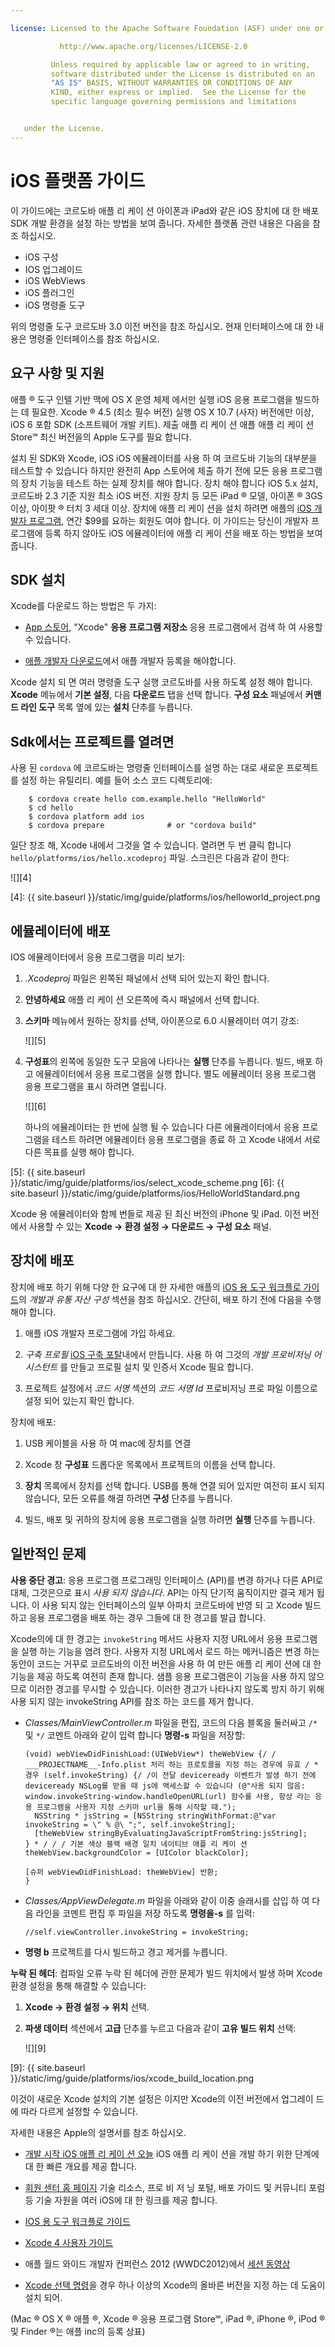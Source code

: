 ```yaml
---

license: Licensed to the Apache Software Foundation (ASF) under one or more contributor license agreements. See the NOTICE file distributed with this work for additional information regarding copyright ownership. The ASF licenses this file to you under the Apache License, Version 2.0 (the "License"); you may not use this file except in compliance with the License. You may obtain a copy of the License at

           http://www.apache.org/licenses/LICENSE-2.0

         Unless required by applicable law or agreed to in writing,
         software distributed under the License is distributed on an
         "AS IS" BASIS, WITHOUT WARRANTIES OR CONDITIONS OF ANY
         KIND, either express or implied.  See the License for the
         specific language governing permissions and limitations


   under the License.
---
```


# iOS 플랫폼 가이드

이 가이드에는 코르도바 애플 리 케이 션 아이폰과 iPad와 같은 iOS 장치에 대 한 배포 SDK 개발 환경을 설정 하는 방법을 보여 줍니다. 자세한 플랫폼 관련 내용은 다음을 참조 하십시오.

*   iOS 구성
*   IOS 업그레이드
*   iOS WebViews
*   iOS 플러그인
*   iOS 명령줄 도구

위의 명령줄 도구 코르도바 3.0 이전 버전을 참조 하십시오. 현재 인터페이스에 대 한 내용은 명령줄 인터페이스를 참조 하십시오.

## 요구 사항 및 지원

애플 ® 도구 인텔 기반 맥에 OS X 운영 체제 에서만 실행 iOS 응용 프로그램을 빌드하는 데 필요한. Xcode ® 4.5 (최소 필수 버전) 실행 OS X 10.7 (사자) 버전에만 이상, iOS 6 포함 SDK (소프트웨어 개발 키트). 제출 애플 리 케이 션 애플 애플 리 케이 션 Store℠ 최신 버전을의 Apple 도구를 필요 합니다.

설치 된 SDK와 Xcode, iOS iOS 에뮬레이터를 사용 하 여 코르도바 기능의 대부분을 테스트할 수 있습니다 하지만 완전히 App 스토어에 제출 하기 전에 모든 응용 프로그램의 장치 기능을 테스트 하는 실제 장치를 해야 합니다. 장치 해야 합니다 iOS 5.x 설치, 코르도바 2.3 기준 지원 최소 iOS 버전. 지원 장치 등 모든 iPad ® 모델, 아이폰 ® 3GS 이상, 아이팟 ® 터치 3 세대 이상. 장치에 애플 리 케이 션을 설치 하려면 애플의 [iOS 개발자 프로그램][1], 연간 $99를 요하는 회원도 여야 합니다. 이 가이드는 당신이 개발자 프로그램에 등록 하지 않아도 iOS 에뮬레이터에 애플 리 케이 션을 배포 하는 방법을 보여 줍니다.

 [1]: https://developer.apple.com/programs/ios/

## SDK 설치

Xcode를 다운로드 하는 방법은 두 가지:

*   [App 스토어][2], "Xcode" **응용 프로그램 저장소** 응용 프로그램에서 검색 하 여 사용할 수 있습니다.

*   [애플 개발자 다운로드][3]에서 애플 개발자 등록을 해야합니다.

 [2]: https://itunes.apple.com/us/app/xcode/id497799835?mt=12
 [3]: https://developer.apple.com/downloads/index.action

Xcode 설치 되 면 여러 명령줄 도구 실행 코르도바를 사용 하도록 설정 해야 합니다. **Xcode** 메뉴에서 **기본 설정**, 다음 **다운로드** 탭을 선택 합니다. **구성 요소** 패널에서 **커맨드 라인 도구** 목록 옆에 있는 **설치** 단추를 누릅니다.

## Sdk에서는 프로젝트를 열려면

사용 된 `cordova` 에 코르도바는 명령줄 인터페이스를 설명 하는 대로 새로운 프로젝트를 설정 하는 유틸리티. 예를 들어 소스 코드 디렉토리에:

        $ cordova create hello com.example.hello "HelloWorld"
        $ cd hello
        $ cordova platform add ios
        $ cordova prepare              # or "cordova build"


일단 창조 해, Xcode 내에서 그것을 열 수 있습니다. 열려면 두 번 클릭 합니다 `hello/platforms/ios/hello.xcodeproj` 파일. 스크린은 다음과 같이 한다:

![][4]

 [4]: {{ site.baseurl }}/static/img/guide/platforms/ios/helloworld_project.png

## 에뮬레이터에 배포

IOS 에뮬레이터에서 응용 프로그램을 미리 보기:

1.  *.Xcodeproj* 파일은 왼쪽된 패널에서 선택 되어 있는지 확인 합니다.

2.  **안녕하세요** 애플 리 케이 션 오른쪽에 즉시 패널에서 선택 합니다.

3.  **스키마** 메뉴에서 원하는 장치를 선택, 아이폰으로 6.0 시뮬레이터 여기 강조:

    ![][5]

4.  **구성표**의 왼쪽에 동일한 도구 모음에 나타나는 **실행** 단추를 누릅니다. 빌드, 배포 하 고 에뮬레이터에서 응용 프로그램을 실행 합니다. 별도 에뮬레이터 응용 프로그램 응용 프로그램을 표시 하려면 열립니다.

    ![][6]

    하나의 에뮬레이터는 한 번에 실행 될 수 있습니다 다른 에뮬레이터에서 응용 프로그램을 테스트 하려면 에뮬레이터 응용 프로그램을 종료 하 고 Xcode 내에서 서로 다른 목표를 실행 해야 합니다.

 [5]: {{ site.baseurl }}/static/img/guide/platforms/ios/select_xcode_scheme.png
 [6]: {{ site.baseurl }}/static/img/guide/platforms/ios/HelloWorldStandard.png

Xcode 용 에뮬레이터와 함께 번들로 제공 된 최신 버전의 iPhone 및 iPad. 이전 버전에서 사용할 수 있는 **Xcode → 환경 설정 → 다운로드 → 구성 요소** 패널.

## 장치에 배포

장치에 배포 하기 위해 다양 한 요구에 대 한 자세한 애플의 [iOS 용 도구 워크플로 가이드][7]의 *개발과 유통 자산 구성* 섹션을 참조 하십시오. 간단히, 배포 하기 전에 다음을 수행 해야 합니다.

 [7]: http://developer.apple.com/library/ios/#documentation/Xcode/Conceptual/ios_development_workflow/00-About_the_iOS_Application_Development_Workflow/introduction.html#//apple_ref/doc/uid/TP40007959

1.  애플 iOS 개발자 프로그램에 가입 하세요.

2.  *구축 프로필* [iOS 구축 포탈][8]내에서 만듭니다. 사용 하 여 그것의 *개발 프로비저닝 어시스턴트* 를 만들고 프로필 설치 및 인증서 Xcode 필요 합니다.

3.  프로젝트 설정에서 *코드 서명* 섹션의 *코드 서명 Id* 프로비저닝 프로 파일 이름으로 설정 되어 있는지 확인 합니다.

 [8]: https://developer.apple.com/ios/manage/overview/index.action

장치에 배포:

1.  USB 케이블을 사용 하 여 mac에 장치를 연결

2.  Xcode 창 **구성표** 드롭다운 목록에서 프로젝트의 이름을 선택 합니다.

3.  **장치** 목록에서 장치를 선택 합니다. USB를 통해 연결 되어 있지만 여전히 표시 되지 않습니다, 모든 오류를 해결 하려면 **구성** 단추를 누릅니다.

4.  빌드, 배포 및 귀하의 장치에 응용 프로그램을 실행 하려면 **실행** 단추를 누릅니다.

## 일반적인 문제

**사용 중단 경고**: 응용 프로그램 프로그래밍 인터페이스 (API)를 변경 하거나 다른 API로 대체, 그것은으로 표시 *사용 되지 않습니다*. API는 아직 단기적 움직이지만 결국 제거 됩니다. 이 사용 되지 않는 인터페이스의 일부 아파치 코르도바에 반영 되 고 Xcode 빌드하고 응용 프로그램을 배포 하는 경우 그들에 대 한 경고를 발급 합니다.

Xcode의에 대 한 경고는 `invokeString` 메서드 사용자 지정 URL에서 응용 프로그램을 실행 하는 기능을 염려 한다. 사용자 지정 URL에서 로드 하는 메커니즘은 변경 하는 동안이 코드는 거꾸로 코르도바의 이전 버전을 사용 하 여 만든 애플 리 케이 션에 대 한 기능을 제공 하도록 여전히 존재 합니다. 샘플 응용 프로그램은이 기능을 사용 하지 않으므로 이러한 경고를 무시할 수 있습니다. 이러한 경고가 나타나지 않도록 방지 하기 위해 사용 되지 않는 invokeString API를 참조 하는 코드를 제거 합니다.

*   *Classes/MainViewController.m* 파일을 편집, 코드의 다음 블록을 둘러싸고 `/*` 및 `*/` 코멘트 아래와 같이 입력 합니다 **명령-s** 파일을 저장할:

        (void) webViewDidFinishLoad:(UIWebView*) theWebView {/ / ___PROJECTNAME__-Info.plist 처리 하는 프로토콜을 지정 하는 경우에 유효 / * 경우 (self.invokeString) {/ /이 전달 deviceready 이벤트가 발생 하기 전에 deviceready NSLog를 받을 때 js에 액세스할 수 있습니다 (@"사용 되지 않음: window.invokeString-window.handleOpenURL(url) 함수를 사용, 항상 라는 응용 프로그램을 사용자 지정 스키마 url을 통해 시작할 때.");
          NSString * jsString = [NSString stringWithFormat:@"var invokeString = \" % @\ ";", self.invokeString];
          [theWebView stringByEvaluatingJavaScriptFromString:jsString];
        } * / / / 기본 색상 블랙 배경 일치 네이티브 애플 리 케이 션 theWebView.backgroundColor = [UIColor blackColor];

        [슈퍼 webViewDidFinishLoad: theWebView] 반환;
        }


*   *Classes/AppViewDelegate.m* 파일을 아래와 같이 이중 슬래시를 삽입 하 여 다음 라인을 코멘트 편집 후 파일을 저장 하도록 **명령을-s** 를 입력:

        //self.viewController.invokeString = invokeString;


*   **명령 b** 프로젝트를 다시 빌드하고 경고 제거를 누릅니다.

<!-- Does this fix only last until the next "cordova prepare"? -->

**누락 된 헤더**: 컴파일 오류 누락 된 헤더에 관한 문제가 빌드 위치에서 발생 하며 Xcode 환경 설정을 통해 해결할 수 있습니다:

1.  **Xcode → 환경 설정 → 위치** 선택.

2.  **파생 데이터** 섹션에서 **고급** 단추를 누르고 다음과 같이 **고유** **빌드 위치** 선택:

    ![][9]

 [9]: {{ site.baseurl }}/static/img/guide/platforms/ios/xcode_build_location.png

이것이 새로운 Xcode 설치의 기본 설정은 이지만 Xcode의 이전 버전에서 업그레이 드에 따라 다르게 설정할 수 있습니다.

자세한 내용은 Apple의 설명서를 참조 하십시오.

*   [개발 시작 iOS 애플 리 케이 션 오늘][10] iOS 애플 리 케이 션을 개발 하기 위한 단계에 대 한 빠른 개요를 제공 합니다.

*   [회원 센터 홈 페이지][11] 기술 리소스, 프로 비 저 닝 포털, 배포 가이드 및 커뮤니티 포럼 등 기술 자원을 여러 iOS에 대 한 링크를 제공 합니다.

*   [IOS 용 도구 워크플로 가이드][7]

*   [Xcode 4 사용자 가이드][12]

*   애플 월드 와이드 개발자 컨퍼런스 2012 (WWDC2012)에서 [세션 동영상][13]

*   [Xcode 선택 명령][14]을 경우 하나 이상의 Xcode의 올바른 버전을 지정 하는 데 도움이 설치 되어.

 [10]: http://developer.apple.com/library/ios/#referencelibrary/GettingStarted/RoadMapiOS/index.html#//apple_ref/doc/uid/TP40011343
 [11]: https://developer.apple.com/membercenter/index.action
 [12]: http://developer.apple.com/library/ios/#documentation/ToolsLanguages/Conceptual/Xcode4UserGuide/000-About_Xcode/about.html#//apple_ref/doc/uid/TP40010215
 [13]: https://developer.apple.com/videos/wwdc/2012/
 [14]: http://developer.apple.com/library/mac/#documentation/Darwin/Reference/ManPages/man1/xcode-select.1.html

(Mac ® OS X ® 애플 ®, Xcode ® 응용 프로그램 Store℠, iPad ®, iPhone ®, iPod ® 및 Finder ®는 애플 inc의 등록 상표)
